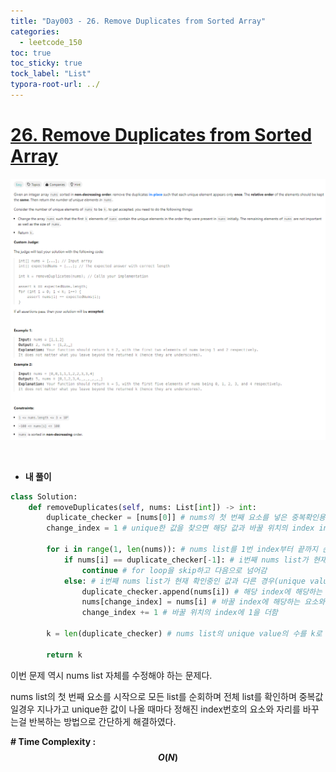 ```yaml
---
title: "Day003 - 26. Remove Duplicates from Sorted Array"
categories:
  - leetcode_150
toc: true
toc_sticky: true
tock_label: "List"
typora-root-url: ../
---
```


# [26. Remove Duplicates from Sorted Array](https://leetcode.com/problems/remove-duplicates-from-sorted-array/)

![image-20240921025500056](/../assets/images/2024-09-20-leetcodDay3/image-20240921025500056.png)

<br>

- **내 풀이**

```python
class Solution:
    def removeDuplicates(self, nums: List[int]) -> int:
        duplicate_checker = [nums[0]] # nums의 첫 번째 요소를 넣은 중복확인용 list
        change_index = 1 # unique한 값을 찾으면 해당 값과 바꿀 위치의 index info

        for i in range(1, len(nums)): # nums list를 1번 index부터 끝까지 순회
            if nums[i] == duplicate_checker[-1]: # i번째 nums list가 현재 확인중인 값과 같은경우
                continue # for loop을 skip하고 다음으로 넘어감
            else: # i번째 nums list가 현재 확인중인 값과 다른 경우(unique value)
                duplicate_checker.append(nums[i]) # 해당 index에 해당하는 값을 duplicate_checker에 append
                nums[change_index] = nums[i] # 바꿀 index에 해당하는 요소와 현재 확인중인 요소를 바꿈.
                change_index += 1 # 바꿀 위치의 index에 1을 더함
                    
        k = len(duplicate_checker) # nums list의 unique value의 수를 k로 return

        return k
```



이번 문제 역시 nums list 자체를 수정해야 하는 문제다.

nums list의 첫 번째 요소를 시작으로 모든 list를 순회하며  전체 list를 확인하며 중복값일경우 지나가고 unique한 값이 나올 때마다 정해진 index번호의 요소와 자리를 바꾸는걸 반복하는 방법으로 간단하게 해결하였다.

**\# Time Complexity  : $$O(N)$$**
